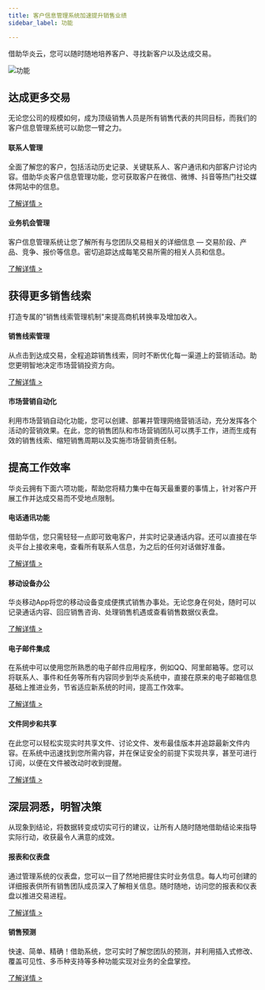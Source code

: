 ```yaml
---
title: 客户信息管理系统加速提升销售业绩
sidebar_label: 功能

---
```


借助华炎云，您可以随时随地培养客户、寻找新客户以及达成交易。

![功能](/assets/mac_mobile_search_1.png)

## 达成更多交易

无论您公司的规模如何，成为顶级销售人员是所有销售代表的共同目标，而我们的客户信息管理系统可以助您一臂之力。

#### 联系人管理
全面了解您的客户，包括活动历史记录、关键联系人、客户通讯和内部客户讨论内容。借助华炎客户信息管理功能，您可获取客户在微信、微博、抖音等热门社交媒体网站中的信息。

[了解详情 >](/docs/sales_management/contacts)

#### 业务机会管理
客户信息管理系统让您了解所有与您团队交易相关的详细信息 — 交易阶段、产品、竞争、报价等信息。密切追踪达成每笔交易所需的相关人员和信息。

[了解详情 >](/docs/sales_management/business)

## 获得更多销售线索

打造专属的"销售线索管理机制"来提高商机转换率及增加收入。

#### 销售线索管理
从点击到达成交易，全程追踪销售线索，同时不断优化每一渠道上的营销活动。助您更明智地决定市场营销投资方向。

[了解详情 >](/docs/sales_management/clue)

#### 市场营销自动化
利用市场营销自动化功能，您可以创建、部署并管理网络营销活动，充分发挥各个活动的营销效果。在此，您的销售团队和市场营销团队可以携手工作，进而生成有效的销售线索、缩短销售周期以及实施市场营销责任制。

## 提高工作效率

华炎云拥有下面六项功能，帮助您将精力集中在每天最重要的事情上，针对客户开展工作并达成交易而不受地点限制。

#### 电话通讯功能
借助华信，您只需轻轻一点即可致电客户，并实时记录通话内容。还可以直接在华炎平台上接收来电，查看所有联系人信息，为之后的任何对话做好准备。

[了解详情 >](/docs/sales_management/mobile)

#### 移动设备办公
华炎移动App将您的移动设备变成便携式销售办事处。无论您身在何处，随时可以记录通话内容、回应销售咨询、处理销售机遇或查看销售数据仪表盘。

[了解详情 >](/docs/sales_management/mobile_office)

#### 电子邮件集成
在系统中可以使用您所熟悉的电子邮件应用程序，例如QQ、阿里邮箱等。您可以将联系人、事件和任务等所有内容同步到华炎系统中，直接在原来的电子邮箱信息基础上推进业务，节省适应新系统的时间，提高工作效率。

[了解详情 >](/docs/sales_management/email)

#### 文件同步和共享
在此您可以轻松实现实时共享文件、讨论文件、发布最佳版本并追踪最新文件内容。在系统中迅速找到您所需内容，并在保证安全的前提下实现共享，甚至可进行订阅，以便在文件被改动时收到提醒。

[了解详情 >](/docs/sales_management/libraries)

## 深层洞悉，明智决策
从现象到结论，将数据转变成切实可行的建议，让所有人随时随地借助结论来指导实际行动，收获最令人满意的成效。

#### 报表和仪表盘
通过管理系统的仪表盘，您可以一目了然地把握住实时业务信息。每人均可创建的详细报表供所有销售团队成员深入了解相关信息。随时随地，访问您的报表和仪表盘以推进交易进程。

[了解详情 >](/docs/sales_management/report)

#### 销售预测
快速、简单、精确！借助系统，您可实时了解您团队的预测，并利用插入式修改、覆盖可见性、多币种支持等多种功能实现对业务的全盘掌控。

[了解详情 >](/docs/sales_management/forecast)